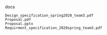 docs

    Design_specification_spring2020_team3.pdf
    Proposal.pdf
    Proposal.pptx
    Requirment_specification_2020spring_team3.pdf
